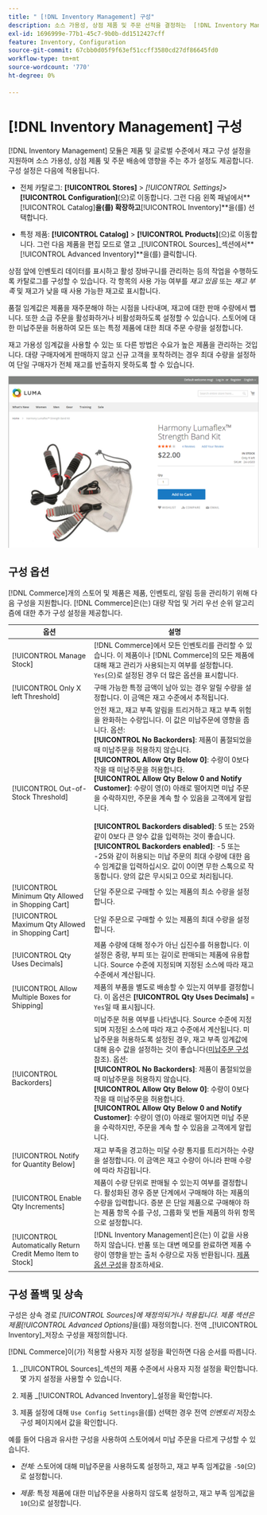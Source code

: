 ```yaml
---
title: " [!DNL Inventory Management] 구성"
description: 소스 가용성, 상점 제품 및 주문 선적을 결정하는  [!DNL Inventory Management] 옵션 구성에 대해 알아봅니다.
exl-id: 1696999e-77b1-45c7-9b0b-dd1512427cff
feature: Inventory, Configuration
source-git-commit: 67cbb0d05f9f63ef51ccff3580cd27df86645fd0
workflow-type: tm+mt
source-wordcount: '770'
ht-degree: 0%

---
```


# [!DNL Inventory Management] 구성

[!DNL Inventory Management] 모듈은 제품 및 글로벌 수준에서 재고 구성 설정을 지원하며 소스 가용성, 상점 제품 및 주문 배송에 영향을 주는 추가 설정도 제공합니다. 구성 설정은 다음에 적용됩니다.

- 전체 카탈로그: **[!UICONTROL Stores]** > _[!UICONTROL Settings]_>**[!UICONTROL Configuration]**(으)로 이동합니다. 그런 다음 왼쪽 패널에서&#x200B;**[!UICONTROL Catalog]**을(를) 확장하고&#x200B;**[!UICONTROL Inventory]**을(를) 선택합니다.

- 특정 제품: **[!UICONTROL Catalog]** > **[!UICONTROL Products]**(으)로 이동합니다. 그런 다음 제품을 편집 모드로 열고 _[!UICONTROL Sources]_섹션에서&#x200B;**[!UICONTROL Advanced Inventory]**을(를) 클릭합니다.

상점 앞에 인벤토리 데이터를 표시하고 활성 장바구니를 관리하는 등의 작업을 수행하도록 카탈로그를 구성할 수 있습니다. 각 항목의 사용 가능 여부를 _재고 있음_ 또는 _재고 부족_ 및 재고가 낮을 때 사용 가능한 재고로 표시합니다.

품절 임계값은 제품을 재주문해야 하는 시점을 나타내며, 재고에 대한 판매 수량에서 뺍니다. 또한 소급 주문을 활성화하거나 비활성화하도록 설정할 수 있습니다. 스토어에 대한 미납주문을 허용하여 모든 또는 특정 제품에 대한 최대 주문 수량을 설정합니다.

재고 가용성 임계값을 사용할 수 있는 또 다른 방법은 수요가 높은 제품을 관리하는 것입니다. 대량 구매자에게 판매하지 않고 신규 고객을 포착하려는 경우 최대 수량을 설정하여 단일 구매자가 전체 재고를 반출하지 못하도록 할 수 있습니다.

![예(재고 있음), 1개만 남음](assets/storefront-stock-options-1-left.png)

## 구성 옵션

[!DNL Commerce]개의 스토어 및 제품은 제품, 인벤토리, 알림 등을 관리하기 위해 다음 구성을 지원합니다. [!DNL Commerce]은(는) 대량 작업 및 거리 우선 순위 알고리즘에 대한 추가 구성 설정을 제공합니다.

| 옵션 | 설명 |
|--|--|
| [!UICONTROL Manage Stock] | [!DNL Commerce]에서 모든 인벤토리를 관리할 수 있습니다. 이 제품이나 [!DNL Commerce]의 모든 제품에 대해 재고 관리가 사용되는지 여부를 설정합니다. `Yes`(으)로 설정된 경우 더 많은 옵션을 표시합니다. |
| [!UICONTROL Only X left Threshold] | 구매 가능한 특정 금액이 남아 있는 경우 알릴 수량을 설정합니다. 이 금액은 재고 수준에서 추적됩니다. |
| [!UICONTROL Out-of-Stock Threshold] | 안전 재고, 재고 부족 알림을 트리거하고 재고 부족 위험을 완화하는 수량입니다. 이 값은 미납주문에 영향을 줍니다. 옵션:<br />**[!UICONTROL No Backorders]**: 제품이 품절되었을 때 미납주문을 허용하지 않습니다.<br />**[!UICONTROL Allow Qty Below 0]**: 수량이 0보다 작을 때 미납주문을 허용합니다.<br />**[!UICONTROL Allow Qty Below 0 and Notify Customer]**: 수량이 영(0) 아래로 떨어지면 미납 주문을 수락하지만, 주문을 계속 할 수 있음을 고객에게 알립니다.<br /><br />**[!UICONTROL Backorders disabled]**: 5 또는 25와 같이 0보다 큰 양수 값을 입력하는 것이 좋습니다. <br/>**[!UICONTROL Backorders enabled]**: -5 또는 -25와 같이 허용되는 미납 주문의 최대 수량에 대한 음수 임계값을 입력하십시오. 값이 0이면 무한 스톡으로 작동합니다. 양의 값은 무시되고 0으로 처리됩니다. |
| [!UICONTROL Minimum Qty Allowed in Shopping Cart] | 단일 주문으로 구매할 수 있는 제품의 최소 수량을 설정합니다. |
| [!UICONTROL Maximum Qty Allowed in Shopping Cart] | 단일 주문으로 구매할 수 있는 제품의 최대 수량을 설정합니다. |
| [!UICONTROL Qty Uses Decimals] | 제품 수량에 대해 정수가 아닌 십진수를 허용합니다. 이 설정은 중량, 부피 또는 길이로 판매되는 제품에 유용합니다. Source 수준에 지정되며 지정된 소스에 따라 재고 수준에서 계산됩니다. |
| [!UICONTROL Allow Multiple Boxes for Shipping] | 제품의 부품을 별도로 배송할 수 있는지 여부를 결정합니다. 이 옵션은 **[!UICONTROL Qty Uses Decimals]** = `Yes`일 때 표시됩니다. |
| [!UICONTROL Backorders] | 미납주문 허용 여부를 나타냅니다. Source 수준에 지정되며 지정된 소스에 따라 재고 수준에서 계산됩니다. 미납주문을 허용하도록 설정된 경우, 재고 부족 임계값에 대해 음수 값을 설정하는 것이 좋습니다([미납주문 구성](backorders.md) 참조). 옵션:<br />**[!UICONTROL No Backorders]**: 제품이 품절되었을 때 미납주문을 허용하지 않습니다.<br />**[!UICONTROL Allow Qty Below 0]**: 수량이 0보다 작을 때 미납주문을 허용합니다.<br />**[!UICONTROL Allow Qty Below 0 and Notify Customer]**: 수량이 영(0) 아래로 떨어지면 미납 주문을 수락하지만, 주문을 계속 할 수 있음을 고객에게 알립니다. |
| [!UICONTROL Notify for Quantity Below] | 재고 부족을 경고하는 미달 수량 통지를 트리거하는 수량을 설정합니다. 이 금액은 재고 수량이 아니라 판매 수량에 따라 차감됩니다. |
| [!UICONTROL Enable Qty Increments] | 제품이 수량 단위로 판매될 수 있는지 여부를 결정합니다. 활성화된 경우 증분 단계에서 구매해야 하는 제품의 수량을 입력합니다. 증분 은 단일 제품으로 구매해야 하는 제품 항목 수를 구성, 그룹화 및 번들 제품의 하위 항목으로 설정합니다. |
| [!UICONTROL Automatically Return Credit Memo Item to Stock] | [!DNL Inventory Management]은(는) 이 값을 사용하지 않습니다. 반품 또는 대변 메모를 완료하면 제품 수량이 영향을 받는 출처 수량으로 자동 반환됩니다. [제품 옵션 구성](product-options.md)을 참조하세요. |

## 구성 폴백 및 상속

구성은 상속 경로 _[!UICONTROL Sources]_에 재정의되거나 적용됩니다. 제품  섹션은 제품_[!UICONTROL Advanced Options]_&#x200B;을(를) 재정의합니다. 전역 _[!UICONTROL Inventory]_저장소 구성을 재정의합니다.

[!DNL Commerce]이(가) 적용할 사용자 지정 설정을 확인하면 다음 순서를 따릅니다.

1. _[!UICONTROL Sources]_섹션의 제품 수준에서 사용자 지정 설정을 확인합니다. 몇 가지 설정을 사용할 수 있습니다.

1. 제품 _[!UICONTROL Advanced Inventory]_설정을 확인합니다.

1. 제품 설정에 대해 `Use Config Settings`을(를) 선택한 경우 전역 _인벤토리_ 저장소 구성 페이지에서 값을 확인합니다.

예를 들어 다음과 유사한 구성을 사용하여 스토어에서 미납 주문을 다르게 구성할 수 있습니다.

- _전체:_ 스토어에 대해 미납주문을 사용하도록 설정하고, 재고 부족 임계값을 `-50`(으)로 설정합니다.

- _제품:_ 특정 제품에 대한 미납주문을 사용하지 않도록 설정하고, 재고 부족 임계값을 `10`(으)로 설정합니다.

